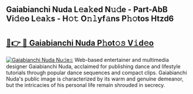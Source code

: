 ## Gaiabianchi Nuda L𝚎a𝚔ed N𝚞𝚍e - Part-AbB Vi𝚍𝚎o L𝚎a𝚔s - H𝚘𝚝 O𝚗𝚕yf𝚊ns P𝚑𝚘tos Htzd6

# <h2><a href="http://kf9cm3.oniu.top/?m=Gaiabianchi+Nuda">🔗👉 🔴 Gaiabianchi Nuda P𝚑ot𝚘𝚜 V𝚒d𝚎o</a></h2>

[![Gaiabianchi Nuda Nu𝚍e𝚜](https://i.imgur.com/0qMVB7G.gif)](http://kf9cm3.oniu.top/?m=Gaiabianchi+Nuda)
Web-based entertainer and multimedia designer Gaiabianchi Nuda, acclaimed for publishing dance and lifestyle tutorials through popular dance sequences and compact clips. Gaiabianchi Nuda's public image is characterized by its warm and genuine demeanor, but the intricacies of his personal life remain shrouded in secrecy.  

